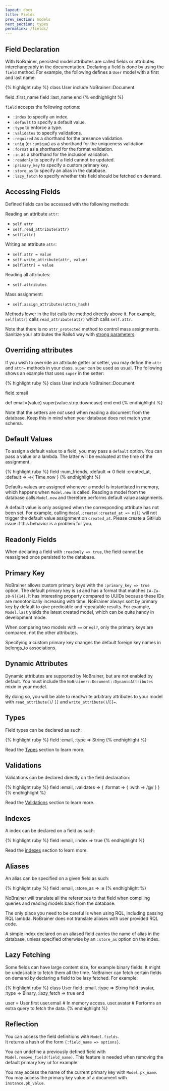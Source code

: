 ```yaml
---
layout: docs
title: Fields
prev_section: models
next_section: types
permalink: /fields/
---
```


## Field Declaration

With NoBrainer, persisted model attributes are called fields or attributes
interchangeably in the documentation.
Declaring a field is done by using the `field` method.
For example, the following defines a `User` model with a first and last name:

{% highlight ruby %}
class User
  include NoBrainer::Document

  field :first_name
  field :last_name
end
{% endhighlight %}

`field` accepts the following options:

* `:index` to specify an index.
* `:default` to specify a default value.
* `:type` to enforce a type.
* `:validates` to specify validations.
* `:required` as a shorthand for the presence validation.
* `:uniq` (or `:unique`) as a shorthand for the uniqueness validation.
* `:format` as a shorthand for the format validation.
* `:in` as a shorthand for the inclusion validation.
* `:readonly` to specify if a field cannot be updated.
* `:primary_key` to specify a custom primary key.
* `:store_as` to specify an alias in the database.
* `:lazy_fetch` to specify whether this field should be fetched on demand.

## Accessing Fields

Defined fields can be accessed with the following methods:

Reading an attribute `attr`:

* `self.attr`
* `self.read_attribute(attr)`
* `self[attr]`

Writing an attribute `attr`:

* `self.attr = value`
* `self.write_attribute(attr, value)`
* `self[attr] = value`

Reading all attributes:

* `self.attributes`

Mass assignment:

* `self.assign_attributes(attrs_hash)`

Methods lower in the list calls the method directly above it.
For example, `self[attr]` calls `read_attribute(attr)` which calls `self.attr`.

Note that there is no `attr_protected` method to control mass assignments.
Sanitize your attributes the Rails4 way with
[strong parameters](https://github.com/rails/strong_parameters).

## Overriding attributes

If you wish to override an attribute getter or setter, you may define
the `attr` and `attr=` methods in your class. `super` can be used as usual.
The following shows an example that uses `super` in the setter:

{% highlight ruby %}
class User
  include NoBrainer::Document

  field :email

  def email=(value)
    super(value.strip.downcase)
  end
end
{% endhighlight %}

Note that the setters are _not_ used when reading a document from the database.
Keep this in mind when your database does not match your schema.

## Default Values

To assign a default value to a field, you may pass a `default` option.
You can pass a value or a lambda. The latter will be evaluated at the time of
the assignment.

{% highlight ruby %}
field :num_friends, :default => 0
field :created_at,  :default => ->{ Time.now }
{% endhighlight %}

Defaults values are assigned whenever a model is instantiated in memory, which
happens when `Model.new` is called. Reading a model from the database
calls `Model.new` and therefore performs default value assignments.

A default value is only assigned when the corresponding attribute has not been
set. For example, calling `Model.create(:created_at => nil)` will not trigger
the default value assignment on `created_at`. Please create a GitHub issue
if this behavior is a problem for you.

## Readonly Fields

When declaring a field with `:readonly => true`, the field cannot be reassigned
once persisted to the database.

## Primary Key

NoBrainer allows custom primary keys with the `:primary_key => true` option.
The default primary key is `id` and has a format that matches `[A-Za-z0-9]{14}`.
It has interesting property compared to UUIDs because these IDs are
monotonically increasing with time. NoBrainer always sort by primary key by
default to give predicable and repeatable results. For example, `Model.last`
yields the latest created model, which can be quite handy in development mode.

When comparing two models with `==` or `eql?`, only the primary keys are
compared, not the other attributes.

Specifying a custom primary key changes the default foreign key names in
belongs\_to associations.

## Dynamic Attributes

Dynamic attributes are supported by NoBrainer, but are not enabled by default.
You must include the `NoBrainer::Document::DynamicAttributes` mixin in your model.

By doing so, you will be able to read/write arbitrary attributes to your model with
`read_attribute()`/ `[]` and `write_attribute()`/`[]=`.

## Types

Field types can be declared as such:

{% highlight ruby %}
field :email, :type => String
{% endhighlight %}

Read the [Types](/docs/types) section to learn more.

## Validations

Validations can be declared directly on the field declaration:

{% highlight ruby %}
field :email, :validates => { :format => { :with => /@/ } }
{% endhighlight %}

Read the [Validations](/docs/validations) section to learn more.

## Indexes

A index can be declared on a field as such:

{% highlight ruby %}
field :email, :index => true
{% endhighlight %}

Read the [indexes](/docs/indexes) section to learn more.

## Aliases

An alias can be specified on a given field as such:

{% highlight ruby %}
field :email, :store_as => :e
{% endhighlight %}

NoBrainer will translate all the references to that field when compiling queries
and reading models back from the database.

The only place you need to be careful is when using RQL, including passing RQL lambda.
NoBrainer does not translate aliases with user provided RQL code.

A simple index declared on an aliased field carries the name of alias in the database,
unless specified otherwise by an `:store_as` option on the index.

## Lazy Fetching

Some fields can have large content size, for example binary fields.
It might be undesirable to fetch them all the time.
NoBrainer can fetch certain fields on demand by declaring a field to be lazy
fetched. For example:

{% highlight ruby %}
class User
  field :email,  :type => String
  field :avatar, :type => Binary, :lazy_fetch => true
end

user = User.first
user.email  # In memory access.
user.avatar # Performs an extra query to fetch the data.
{% endhighlight %}

## Reflection

You can access the field definitions with `Model.fields`.  
It returns a hash of the form `{:field_name => options}`.

You can undefine a previously defined field with
`Model.remove_field(field_name)`. This feature is needed when removing the
default primary key `id` for example.

You may access the name of the current primary key with `Model.pk_name`.
You may access the primary key value of a document with `instance.pk_value`.
